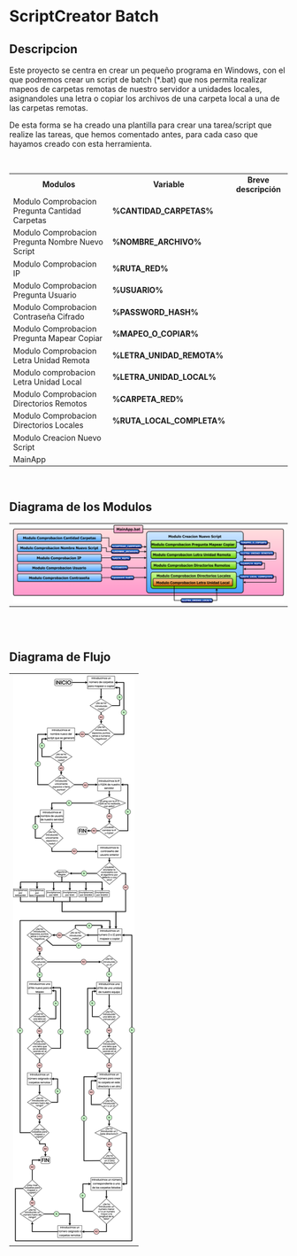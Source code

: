# ScriptCreator Batch
## Descripcion
<p> Este proyecto se centra en crear un pequeño programa en Windows, con el que podremos crear un script de batch (*.bat) que nos permita realizar mapeos de carpetas remotas de nuestro servidor a unidades locales, asignandoles una letra o copiar los archivos de una carpeta local a una de las carpetas remotas. </p>

<p> De esta forma se ha creado una plantilla para crear una tarea/script que realize las tareas, que hemos comentado antes, para cada caso que hayamos creado con esta herramienta. </p>

<br>

<table>
  <tr align="center">
    <td><b>Modulos</b></td>
    <td><b>Variable</b></td>
    <td><b>Breve descripción</b></td>
  </tr>
  
  <tr>
    <td> Modulo Comprobacion Pregunta Cantidad Carpetas </td>
    <td><b>%CANTIDAD_CARPETAS%</b></td>
    <td></td>
  </tr>
  
  <tr>
    <td> Modulo Comprobacion Pregunta Nombre Nuevo Script </td>
    <td><b>%NOMBRE_ARCHIVO%</b></td>
    <td></td>
  </tr>
  
  <tr>
    <td> Modulo Comprobacion IP </td>
    <td><b>%RUTA_RED%</b></td>
    <td></td>
  </tr>
 
  <tr>
    <td> Modulo Comprobacion Pregunta Usuario </td>
    <td><b>%USUARIO%</b></td>
    <td></td>
  </tr>
  
  <tr>
    <td> Modulo Comprobacion Contraseña Cifrado </td>
    <td><b>%PASSWORD_HASH%</b></td>
    <td></td>
  </tr>
  
  <tr>
    <td> Modulo Comprobacion Pregunta Mapear Copiar </td>
    <td><b>%MAPEO_O_COPIAR%</b></td>
    <td></td>
  </tr>
  
  <tr>
    <td> Modulo Comprobacion Letra Unidad Remota </td>
    <td><b>%LETRA_UNIDAD_REMOTA%</b></td>
    <td></td>
  </tr>
  
  <tr>
    <td>Modulo comprobacion Letra Unidad Local</td>
    <td><b>%LETRA_UNIDAD_LOCAL%</b></td>
    <td></td>
  </tr>
  
  <tr>
    <td> Modulo Comprobacion Directorios Remotos </td>
    <td><b>%CARPETA_RED%</b></td>
    <td></td>
  </tr>
  
  <tr>
    <td> Modulo Comprobacion Directorios Locales </td>
    <td><b>%RUTA_LOCAL_COMPLETA%</b></td>
    <td></td>
  </tr>
  
  <tr>
    <td>Modulo Creacion Nuevo Script</td>
    <td></td>
  </tr>
  
  <tr>
    <td> MainApp </td>
    <td></td>
  </tr>
</table>

<br>

## Diagrama de los Modulos
  <table>
    <tr>
      <td><img src="Recursos/Diagramas/Diagrama_Flujo_ModulosV2.png"/></td>
    </tr>
  </table>

  <br><br>
  
## Diagrama de Flujo
  <table>
    <tr>
      <td><img src="Recursos/Diagramas/DiagramaDeFlujoV1.png"/></td>
    </tr>
  </table>
  
  <br>

